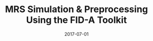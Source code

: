 ---
title: "MRS Simulation &amp; Preprocessing Using the FID-A Toolkit"
collection: talks
permalink: /talks/2017-07-01-MRS-Simulation-Preprocessing-Using-the-FID-A-Toolkit
location: "Online"
date: 2017-07-01
venue: 'MR Spectroscopy Study Group, ISMRM Virtual Meetings'
paperurl: 'https://www.ismrm.org/virtual-meetings/virtual-meetings-archive/'
citation: 'Near, Jamie, <b>Devenyi, Gabriel A</b>, &quot;<i>MRS Simulation &amp;amp; Preprocessing Using the FID-A Toolkit</i>.&quot; MR Spectroscopy Study Group, ISMRM Virtual Meetings, 2017.'
---